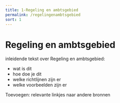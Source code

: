 ```yaml
---
title: 1-Regeling en ambtsgebied
permalink: /regelingenambtsgebied
sort: 1
---
```


# Regeling en ambtsgebied

inleidende tekst over Regeling en ambtsgebied:
- wat is dit
- hoe doe je dit
- welke richtlijnen zijn er
- welke voorbeelden zijn er

Toevoegen: relevante linkjes naar andere bronnen 
